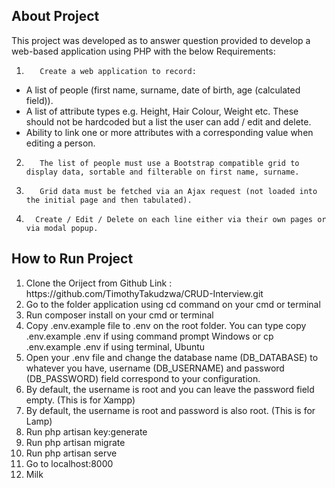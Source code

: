 ## About Project

This project was developed as to answer question provided to develop a web-based application using PHP with the below Requirements:

1.        Create a web application to record:

 <ul><li> A list of people (first name, surname, date of birth, age (calculated field)).</li>

<li> A list of attribute types e.g. Height, Hair Colour, Weight etc.  These should not be hardcoded but a list the user can add / edit and delete.</li>

<li>Ability to link one or more attributes with a corresponding value when editing a person.</li></ul>

2.        The list of people must use a Bootstrap compatible grid to display data, sortable and filterable on first name, surname.

3.        Grid data must be fetched via an Ajax request (not loaded into the initial page and then tabulated).

4.       Create / Edit / Delete on each line either via their own pages or via modal popup.

## How to Run Project

<ol>
  <li>Clone the Oriject from Github Link : https://github.com/TimothyTakudzwa/CRUD-Interview.git</li>
  <li>Go to the folder application using cd command on your cmd or terminal
<li>Run composer install on your cmd or terminal</li>
<li>Copy .env.example file to .env on the root folder. You can type copy .env.example .env if using command prompt Windows or cp .env.example .env if using terminal, Ubuntu</li>
<li>Open your .env file and change the database name (DB_DATABASE) to whatever you have, username (DB_USERNAME) and password (DB_PASSWORD) field correspond to your configuration. </li>
<li>By default, the username is root and you can leave the password field empty. (This is for Xampp) 
<li>By default, the username is root and password is also root. (This is for Lamp)</li>
<li>Run php artisan key:generate</li>
<li>Run php artisan migrate</li>
<li>Run php artisan serve</li>
<li>Go to localhost:8000</li>
  <li>Milk</li>
</ol>
